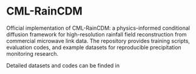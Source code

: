# CML-RainCDM
Official implementation of CML-RainCDM: a physics-informed conditional diffusion framework for high-resolution rainfall field reconstruction from commercial microwave link data. The repository provides training scripts, evaluation codes, and example datasets for reproducible precipitation monitoring research.

Detailed datasets and codes can be finded in 
